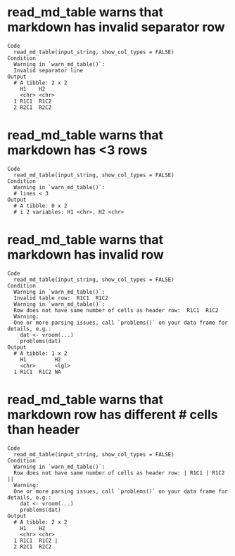 # read_md_table warns that markdown has invalid separator row

    Code
      read_md_table(input_string, show_col_types = FALSE)
    Condition
      Warning in `warn_md_table()`:
      Invalid separator line
    Output
      # A tibble: 2 x 2
        H1    H2   
        <chr> <chr>
      1 R1C1  R1C2 
      2 R2C1  R2C2 

# read_md_table warns that markdown has <3 rows

    Code
      read_md_table(input_string, show_col_types = FALSE)
    Condition
      Warning in `warn_md_table()`:
      # lines < 3
    Output
      # A tibble: 0 x 2
      # i 2 variables: H1 <chr>, H2 <chr>

# read_md_table warns that markdown has invalid row

    Code
      read_md_table(input_string, show_col_types = FALSE)
    Condition
      Warning in `warn_md_table()`:
      Invalid table row:  R1C1  R1C2 
      Warning in `warn_md_table()`:
      Row does not have same number of cells as header row:  R1C1  R1C2 
      Warning:
      One or more parsing issues, call `problems()` on your data frame for details, e.g.:
        dat <- vroom(...)
        problems(dat)
    Output
      # A tibble: 1 x 2
        H1         H2   
        <chr>      <lgl>
      1 R1C1  R1C2 NA   

# read_md_table warns that markdown row has different # cells than header

    Code
      read_md_table(input_string, show_col_types = FALSE)
    Condition
      Warning in `warn_md_table()`:
      Row does not have same number of cells as header row: | R1C1 | R1C2 ||
      Warning:
      One or more parsing issues, call `problems()` on your data frame for details, e.g.:
        dat <- vroom(...)
        problems(dat)
    Output
      # A tibble: 2 x 2
        H1    H2    
        <chr> <chr> 
      1 R1C1  R1C2 |
      2 R2C1  R2C2  

